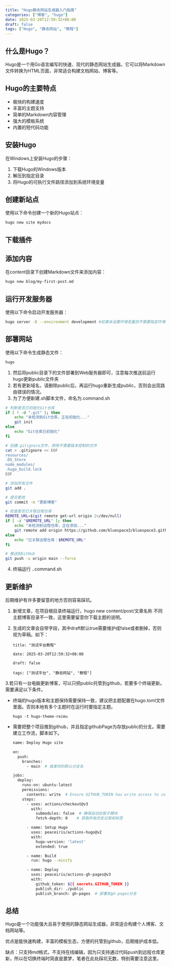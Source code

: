 ```yaml
---
title: "Hugo静态网站生成器入门指南"
categories: ["博客", "hugo"]
date: 2025-03-20T12:59:32+08:00
draft: false
tags: ["Hugo", "静态网站", "教程"]
---
```

## 什么是Hugo？

Hugo是一个用Go语言编写的快速、现代的静态网站生成器。它可以将Markdown文件转换为HTML页面，非常适合构建文档网站、博客等。

## Hugo的主要特点

- 极快的构建速度
- 丰富的主题支持
- 简单的Markdown内容管理
- 强大的模板系统
- 内置的短代码功能

## 安装Hugo

在Windows上安装Hugo的步骤：

1. 下载Hugo的Windows版本
2. 解压到指定目录
3. 将Hugo的可执行文件路径添加到系统环境变量

## 创建新站点

使用以下命令创建一个新的Hugo站点：

```bash
hugo new site mydocs
```

## 下载插件

## 添加内容

在content目录下创建Markdown文件来添加内容：

```bash
hugo new blog/my-first-post.md
```

## 运行开发服务器

使用以下命令启动开发服务器：

```bash
hugo server -D --environment development #如果未设置环境变量则不需要指定环境。
```

## 部署网站

使用以下命令生成静态文件：

```bash
hugo
```

1. 然后将public目录下的文件部署到Web服务器即可，注意每次推送前运行hugo更新public文件夹
2. 若有更新域名，请删除public后，再运行hugo重新生成public，否则会出现路由错误的情况。
3. 为了方便新建.sh脚本文件，命名为.command.sh

```bash
# 判断是否已初始化Git仓库
if [ ! -d ".git" ]; then
    echo "未检测到Git仓库，正在初始化..."
    git init
else
    echo "Git仓库已初始化"
fi

# 创建.gitignore文件，排除不需要版本控制的文件
cat > .gitignore << EOF
resources/
.DS_Store
node_modules/
.hugo_build.lock
EOF

# 添加所有文件
git add .

# 提交更改
git commit -m "更新博客" 

# 检查是否已关联远程仓库
REMOTE_URL=$(git remote get-url origin 2>/dev/null)
if [ -z "$REMOTE_URL" ]; then
    echo "未检测到远程仓库，正在添加..."
    git remote add origin https://github.com/bluespace3/bluespace3.github.io
else
    echo "已关联远程仓库：$REMOTE_URL"
fi

# 推送到GitHub
git push -u origin main --force
```

4. 终端运行 .\.command.sh

## 更新维护

后期维护有许多要留意的地方否则容易踩坑。

1. 新增文章，在项目根目录终端运行，hugo new content/post/文章名称 不同主题博客目录不一致，这里需要留意你下载主题的说明。
2. 生成的文章会自带字段，其中draft默认true需要维护成false或者删掉，否则视为草稿。如下：

   ```
   title: "测试平台教程"

   date: 2025-03-20T12:59:32+08:00

   draft: false

   tags: ["测试平台", "静态网站", "教程"]
   ```

3.若只有一台电脑更新博客，可以只把public托管到github，若要多个终端更新。需要满足以下条件。

* 终端的hugo版本和主题保持需要保持一致，建议把主题配置在hugo.toml文件里面。否则本地有多个主题时在运行时要指定主题。

  `hugo -t hugo-theme-reimu`
* 需要把整个项目推到github，并且指定githubPage为存放public的分支。需要建立工作流，脚本如下。

  ```bash
  name: Deploy Hugo site

  on:
    push:
      branches:
        - main  # 或者你的默认分支名

  jobs:
    deploy:
      runs-on: ubuntu-latest
      permissions:
        contents: write  # Ensure GITHUB_TOKEN has write access to contents
      steps:
        - uses: actions/checkout@v3
          with:
            submodules: false  # 确保自动拉取子模块
            fetch-depth: 0    # 获取所有历史记录和标签

        - name: Setup Hugo
          uses: peaceiris/actions-hugo@v2
          with:
            hugo-version: 'latest'
            extended: true

        - name: Build
          run: hugo --minify

        - name: Deploy
          uses: peaceiris/actions-gh-pages@v3
          with:
            github_token: ${{ secrets.GITHUB_TOKEN }}
            publish_dir: ./public
            publish_branch: gh-pages  # 部署到gh-pages分支
  ```

## 总结

Hugo是一个功能强大且易于使用的静态网站生成器，非常适合构建个人博客、文档网站等。

优点是能快速构建，丰富的模板生态，方便的托管到github，后期维护成本低。

缺点：只支持md格式，不支持在线编辑，因为只支持通过代码push到远程仓库更新，所以在切换终端时简直是噩梦，笔者在此处踩坑无数，特别需要注意这里。
